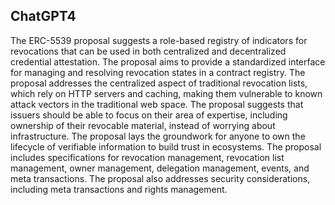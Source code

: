 ## ChatGPT4

The ERC-5539 proposal suggests a role-based registry of indicators for revocations that can be used in both centralized and decentralized credential attestation. The proposal aims to provide a standardized interface for managing and resolving revocation states in a contract registry. The proposal addresses the centralized aspect of traditional revocation lists, which rely on HTTP servers and caching, making them vulnerable to known attack vectors in the traditional web space. The proposal suggests that issuers should be able to focus on their area of expertise, including ownership of their revocable material, instead of worrying about infrastructure. The proposal lays the groundwork for anyone to own the lifecycle of verifiable information to build trust in ecosystems. The proposal includes specifications for revocation management, revocation list management, owner management, delegation management, events, and meta transactions. The proposal also addresses security considerations, including meta transactions and rights management.
